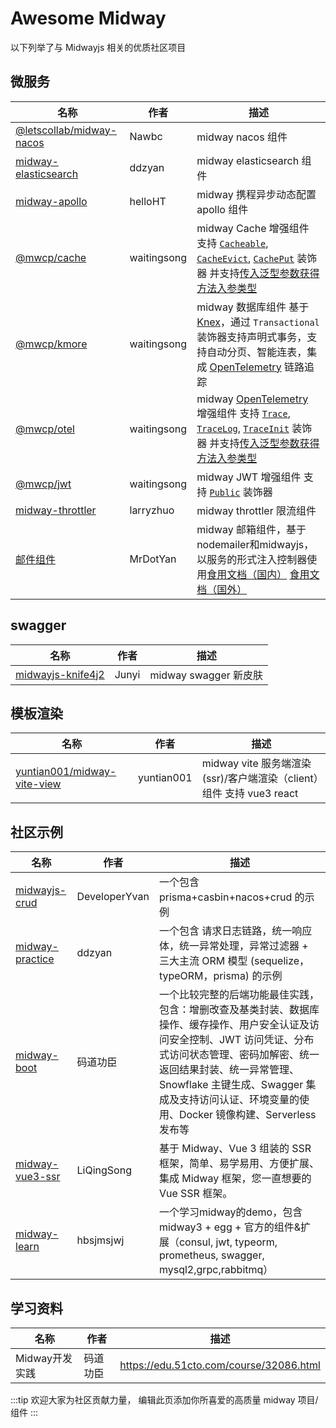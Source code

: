 # Awesome Midway

以下列举了与 Midwayjs 相关的优质社区项目

## 微服务

| 名称                                                 | 作者        | 描述                                                                                                                                                                   |
| ---------------------------------------------------- | ----------- | ---------------------------------------------------------------------------------------------------------------------------------------------------------------------- |
| [@letscollab/midway-nacos][@letscollab/midway-nacos] | Nawbc       | midway nacos 组件                                                                                                                                                      |
| [midway-elasticsearch][midway-elasticsearch]         | ddzyan      | midway elasticsearch 组件                                                                                                                                              |
| [midway-apollo][midway-apollo]                       | helloHT     | midway 携程异步动态配置 apollo 组件                                                                                                                                    |
| [@mwcp/cache][@mwcp/cache]                           | waitingsong | midway Cache 增强组件 支持 [`Cacheable`][Cacheable], [`CacheEvict`][CacheEvict], [`CachePut`][CachePut] 装饰器 并支持[传入泛型参数获得方法入参类型][cache-generics-cn] |
| [@mwcp/kmore][@mwcp/kmore]                           | waitingsong | midway 数据库组件 基于 [Knex]，通过 `Transactional` 装饰器支持声明式事务，支持自动分页、智能连表，集成 [OpenTelemetry] 链路追踪                                        |
| [@mwcp/otel][@mwcp/otel]                             | waitingsong | midway [OpenTelemetry] 增强组件 支持 [`Trace`][Trace], [`TraceLog`][TraceLog], [`TraceInit`][TraceInit] 装饰器  并支持[传入泛型参数获得方法入参类型][otel-generics-cn] |
| [@mwcp/jwt][@mwcp/jwt]                               | waitingsong | midway JWT 增强组件 支持 [`Public`][jwt-public] 装饰器                                                                                                                 |
| [midway-throttler][midway-throttler]                 | larryzhuo   | midway throttler 限流组件                                                                                                                                              |
| [邮件组件][mailer-zh]                                | MrDotYan    | midway 邮箱组件，基于nodemailer和midwayjs，以服务的形式注入控制器使用[食用文档（国内）][mailer-zh-doc]    [食用文档（国外）][mailer-en-doc]                            |

## swagger

| 名称                                   | 作者  | 描述                  |
| -------------------------------------- | ----- | --------------------- |
| [midwayjs-knife4j2][midwayjs-knife4j2] | Junyi | midway swagger 新皮肤 |

## 模板渲染

| 名称                                                       | 作者       | 描述                                                                 |
| ---------------------------------------------------------- | ---------- | -------------------------------------------------------------------- |
| [yuntian001/midway-vite-view][yuntian001/midway-vite-view] | yuntian001 | midway vite 服务端渲染(ssr)/客户端渲染（client）组件 支持 vue3 react |

## 社区示例

| 名称                               | 作者          | 描述                                                                                                                                                                                                                                                                                         |
| ---------------------------------- | ------------- | -------------------------------------------------------------------------------------------------------------------------------------------------------------------------------------------------------------------------------------------------------------------------------------------- |
| [midwayjs-crud][midwayjs-crud]     | DeveloperYvan | 一个包含 prisma+casbin+nacos+crud 的示例                                                                                                                                                                                                                                                     |
| [midway-practice][midway-practice] | ddzyan        | 一个包含 请求日志链路，统一响应体，统一异常处理，异常过滤器 + 三大主流 ORM 模型 (sequelize，typeORM，prisma) 的示例                                                                                                                                                                          |
| [midway-boot][midway-boot]         | 码道功臣      | 一个比较完整的后端功能最佳实践，包含：增删改查及基类封装、数据库操作、缓存操作、用户安全认证及访问安全控制、JWT 访问凭证、分布式访问状态管理、密码加解密、统一返回结果封装、统一异常管理、Snowflake 主键生成、Swagger 集成及支持访问认证、环境变量的使用、Docker 镜像构建、Serverless 发布等 |
| [midway-vue3-ssr][midway-vue3-ssr] | LiQingSong    | 基于 Midway、Vue 3 组装的 SSR 框架，简单、易学易用、方便扩展、集成 Midway 框架，您一直想要的 Vue SSR 框架。                                                                                                                                                                                  |
| [midway-learn][midway-learn]       | hbsjmsjwj     | 一个学习midway的demo，包含 midway3 + egg + 官方的组件&扩展（consul, jwt, typeorm, prometheus, swagger, mysql2,grpc,rabbitmq）                                                                                                                                                                |

## 学习资料

| 名称           | 作者     | 描述                                    |
| -------------- | -------- | --------------------------------------- |
| Midway开发实践 | 码道功臣 | https://edu.51cto.com/course/32086.html |


:::tip
欢迎大家为社区贡献力量， 编辑此页添加你所喜爱的高质量 midway 项目/组件
:::


[midway-elasticsearch]: https://github.com/ddzyan/midway-elasticsearch
[midway-apollo]: https://github.com/helloHT/midway-apollo
[@letscollab/midway-nacos]: https://github.com/deskbtm-letscollab/midway-nacos
[@mwcp/kmore]: https://github.com/waitingsong/kmore

[@mwcp/cache]: https://github.com/waitingsong/midway-components/tree/main/packages/cache
[Cacheable]: https://github.com/waitingsong/midway-components/blob/main/packages/cache/README.zh-CN.md#cacheable-%E8%A3%85%E9%A5%B0%E5%99%A8
[CacheEvict]: https://github.com/waitingsong/midway-components/blob/main/packages/cache/README.zh-CN.md#cacheevict-%E8%A3%85%E9%A5%B0%E5%99%A8
[CachePut]: https://github.com/waitingsong/midway-components/blob/main/packages/cache/README.zh-CN.md#cacheput-%E8%A3%85%E9%A5%B0%E5%99%A8

[@mwcp/otel]: https://github.com/waitingsong/midway-components/tree/main/packages/otel
[Trace]: https://github.com/waitingsong/midway-components/blob/main/packages/otel/README.zh-CN.md#trace-%E8%A3%85%E9%A5%B0%E5%99%A8
[TraceLog]: https://github.com/waitingsong/midway-components/blob/main/packages/otel/README.zh-CN.md#tracelog-%E8%A3%85%E9%A5%B0%E5%99%A8
[TraceInit]: https://github.com/waitingsong/midway-components/blob/main/packages/otel/README.zh-CN.md#traceinit-%E8%A3%85%E9%A5%B0%E5%99%A8
[otel-generics]: https://github.com/waitingsong/midway-components/tree/main/packages/otel#auto-parameter-type-of-keygenerator-from-generics
[otel-generics-cn]: https://github.com/waitingsong/midway-components/blob/main/packages/otel/README.zh-CN.md#%E4%BB%8E%E6%B3%9B%E5%9E%8B%E5%8F%82%E6%95%B0%E8%87%AA%E5%8A%A8%E8%8E%B7%E5%8F%96%E6%96%B9%E6%B3%95%E8%B0%83%E7%94%A8%E5%8F%82%E6%95%B0%E7%B1%BB%E5%9E%8B
[cache-generics]: https://github.com/waitingsong/midway-components/tree/main/packages/cache#auto-parameter-type-of-keygenerator-from-generics
[cache-generics-cn]: https://github.com/waitingsong/midway-components/blob/main/packages/cache/README.zh-CN.md#%E4%BB%8E%E6%B3%9B%E5%9E%8B%E5%8F%82%E6%95%B0%E8%87%AA%E5%8A%A8%E8%8E%B7%E5%8F%96%E6%96%B9%E6%B3%95%E8%B0%83%E7%94%A8%E5%8F%82%E6%95%B0%E7%B1%BB%E5%9E%8B

[@mwcp/jwt]: https://github.com/waitingsong/midway-components/tree/main/packages/jwt
[jwt-public]: https://github.com/waitingsong/midway-components/blob/main/packages/jwt/README.md#public-decorator

[midwayjs-knife4j2]: https://github.com/fangbao-0418/midway/tree/master/packages/swagger
[yuntian001/midway-vite-view]: https://github.com/yuntian001/midway-vite-view

[midwayjs-crud]: https://github.com/developeryvan/midwayjs-crud
[midway-practice]: https://github.com/ddzyan/midway-practice
[midway-boot]: https://github.com/bestaone/midway-boot
[midway-vue3-ssr]: https://github.com/lqsong/midway-vue3-ssr
[midway-learn]: https://github.com/hbsjmsjwj/midway-learn.git
[midway-throttler]: https://github.com/larryzhuo/midway-throttler

[Knex]: https://knexjs.org/
[OpenTelemetry]: https://github.com/open-telemetry
[mailer-zh]:https://gitee.com/onlymry_admin/midwayjs_mailer
[mailer-zh-doc]:https://gitee.com/onlymry_admin/midwayjs_mailer/blob/main/readme.md
[mailer-en]:https://github.com/MrDotYan/midwayjs_mailer
[mailer-en-doc]:https://github.com/MrDotYan/midwayjs_mailer/blob/main/readme.md
